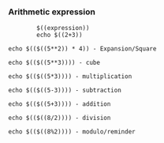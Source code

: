 ### Arithmetic expression

            $((expression))
            echo $((2+3))

    echo $(($((5**2)) * 4)) - Expansion/Square

    echo $(($((5**3)))) - cube

    echo $(($((5*3)))) - multiplication 

    echo $(($((5-3)))) - subtraction

    echo $(($((5+3)))) - addition

    echo $(($((8/2)))) - division

    echo $(($((8%2)))) - modulo/reminder
